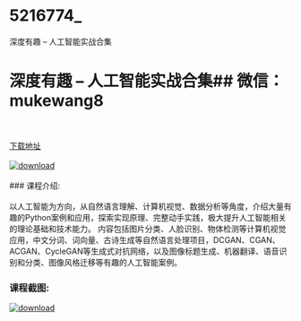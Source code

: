 # 5216774_
深度有趣 – 人工智能实战合集
# 深度有趣 – 人工智能实战合集## 微信：mukewang8
<br/></br>[下载地址](http://www.36tz.cn/article/5216774 "下载地址")
<br/></br>[![download](http://36tz.cn/muke_img/2020_12_2-24-300x192.png "下载地址")](http://www.36tz.cn/article/5216774 "下载地址")
<br/></br>### 课程介绍:<br/></br>以人工智能为方向，从自然语言理解、计算机视觉、数据分析等角度，介绍大量有趣的Python案例和应用，探索实现原理、完整动手实践，极大提升人工智能相关的理论基础和技术能力。
内容包括图片分类、人脸识别、物体检测等计算机视觉应用，中文分词、词向量、古诗生成等自然语言处理项目，DCGAN、CGAN、ACGAN、CycleGAN等生成式对抗网络，以及图像标题生成、机器翻译、语音识别和分类、图像风格迁移等有趣的人工智能案例。

### 课程截图:
[![download](http://36tz.cn/muke_img/2020_12_1-25.png "下载地址")](http://www.36tz.cn/article/5216774 "下载地址")
